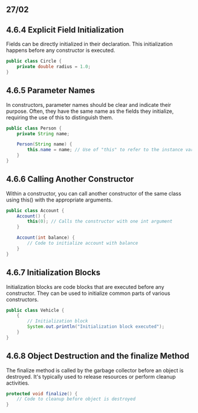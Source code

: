 ## 27/02


## 4.6.4 Explicit Field Initialization

Fields can be directly initialized in their declaration. This initialization happens before any constructor is executed.


```java
public class Circle {
    private double radius = 1.0;
}
```

## 4.6.5 Parameter Names
In constructors, parameter names should be clear and indicate their purpose. Often, they have the same name as the fields they initialize, requiring the use of this to distinguish them.


```java
public class Person {
    private String name;

    Person(String name) {
        this.name = name; // Use of "this" to refer to the instance variable
    }
}
```

## 4.6.6 Calling Another Constructor
Within a constructor, you can call another constructor of the same class using this() with the appropriate arguments.


```java
public class Account {
    Account() {
        this(0); // Calls the constructor with one int argument
    }

    Account(int balance) {
        // Code to initialize account with balance
    }
}
```

## 4.6.7 Initialization Blocks
Initialization blocks are code blocks that are executed before any constructor. They can be used to initialize common parts of various constructors.


```java
public class Vehicle {
    {
        // Initialization block
        System.out.println("Initialization block executed");
    }
}
```

## 4.6.8 Object Destruction and the finalize Method

The finalize method is called by the garbage collector before an object is destroyed. It's typically used to release resources or perform cleanup activities.

```java
protected void finalize() {
    // Code to cleanup before object is destroyed
}
```